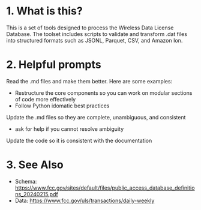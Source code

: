 # 1. What is this?

This is a set of tools designed to process the Wireless Data License Database. The toolset includes scripts to validate
and transform .dat files into structured formats such as JSONL, Parquet, CSV, and Amazon Ion.

# 2. Helpful prompts

Read the .md files and make them better. Here are some examples:
- Restructure the core components so you can work on modular sections of code more effectively
- Follow Python idomatic best practices

Update the .md files so they are complete, unambiguous, and consistent
- ask for help if you cannot resolve ambiguity

Update the code so it is consistent with the documentation

# 3. See Also

* Schema: https://www.fcc.gov/sites/default/files/public_access_database_definitions_20240215.pdf
* Data: https://www.fcc.gov/uls/transactions/daily-weekly


